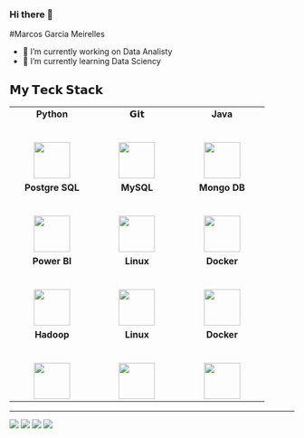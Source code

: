 ### Hi there 👋



<!--
**marcosgoval/marcosgoval** is a ✨ _special_ ✨ repository because its `README.md` (this file) appears on your GitHub profile.
-->

#Marcos Garcia Meirelles

- 🔭 I’m currently working on Data Analisty
- 🌱 I’m currently learning Data Sciency


## 𝗠𝘆 𝗧𝗲𝗰𝗸 𝗦𝘁𝗮𝗰𝗸

<table>
  <tbody>
    <tr valign="top">
      <td width="25%" align="center">
        <span><strong>Python</strong>
        </span><br><br><br>
        <img height="64px" src="https://cdn4.iconfinder.com/data/icons/logos-and-brands/512/267_Python_logo-128.png">
      </td>
      <td width="25%" align="center">
        <span>𝗚𝗶𝘁</span><br><br><br>
        <img height="64px" src="https://cdn.svgporn.com/logos/git-icon.svg">
      </td>
       <td width="25%" align="center">
        <span><strong>Java</strong></span><br><br><br>
        <img height="64px" src="https://www.vectorlogo.zone/logos/java/java-ar21.svg">
      </td>
    </tr>
    <tr valign="top">
      <td width="25%" align="center">
        <span><strong>Postgre SQL</strong></span><br><br><br>
        <img height="64px" src="https://www.vectorlogo.zone/logos/postgresql/postgresql-icon.svg">
      </td>
      <td width="25%" align="center">
        <span><strong>MySQL</strong></span><br><br><br>
        <img height="64px" src="https://www.vectorlogo.zone/logos/mysql/mysql-icon.svg">
      </td>
      <td width="25%" align="center">
        <span><strong>Mongo DB</strong></span><br><br><br>
        <img height="64px" src="https://www.vectorlogo.zone/logos/mongodb/mongodb-ar21.svg">
      </td>
    </tr>
    <tr valign="top">
      <td width="25%" align="center">
        <span><strong>Power BI</strong></span><br><br><br>
        <img height="64px" src="https://www.vectorlogo.zone/logos/microsoft_powerbi/microsoft_powerbi-ar21.svg">
      </td>
      <td width="25%" align="center">
        <span><strong>Linux</strong></span><br><br><br>
        <img height="64px" src="https://www.vectorlogo.zone/logos/linux/linux-icon.svg">
      </td>
      <td width="25%" align="center">
        <span><strong>Docker</strong></span><br><br><br>
        <img height="64px" src="https://www.vectorlogo.zone/logos/docker/docker-ar21.svg">
      </td>
    </tr>
    <tr valign="top">
      <td width="25%" align="center">
        <span><strong>Hadoop</strong></span><br><br><br>
        <img height="64px" src="https://www.vectorlogo.zone/logos/apache_hadoop/apache_hadoop-icon.svg">
      </td>
      <td width="25%" align="center">
        <span><strong>Linux</strong></span><br><br><br>
        <img height="64px" src="https://www.vectorlogo.zone/logos/linux/linux-icon.svg">
      </td>
      <td width="25%" align="center">
        <span><strong>Docker</strong></span><br><br><br>
        <img height="64px" src="https://www.vectorlogo.zone/logos/docker/docker-icon.svg">
      </td>
    </tr>

  </tbody>
</table>
<hr>


[<img src="https://img.shields.io/badge/twitter-%231DA1F2.svg?&style=for-the-badge&logo=twitter&logoColor=white" />](https://twitter.com/marcosgoval) 
[<img src="https://img.shields.io/badge/linkedin-%230077B5.svg?&style=for-the-badge&logo=linkedin&logoColor=white" />](https://www.linkedin.com/in/marcosgarciati/) 
[<img src = "https://img.shields.io/badge/instagram-%23E4405F.svg?&style=for-the-badge&logo=instagram&logoColor=white">](https://www.instagram.com/marcosgoval/) [<img src = "https://img.shields.io/badge/facebook-%231877F2.svg?&style=for-the-badge&logo=facebook&logoColor=white">](https://www.facebook.com/marcos.garcia.777158)
